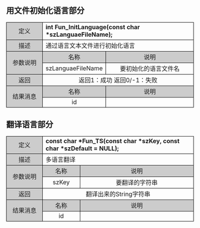 ## 用文件初始化语言部分

<style>
	table{
		border-collapse:collapse;
		width:100%;
	}
	table tr td{
		border:1px solid #000;
	}
</style>
<table >
<tr><td style="background-color:#ccc;text-align:center;width:80px;">定义</td><td colspan="2"><b>int Fun_InitLanguage(const char *szLanguaeFileName);
</b></td><tr>
<tr><td style="background-color:#ccc;text-align:center">描述</td><td colspan="2">通过语言文本文件进行初始化语言
</td></tr>
<tr><td rowspan="2" style="background-color:#ccc;text-align:center;">参数说明</td><td style="background-color:#ccc;text-align:center;width:20%;">名称</td><td style="background-color:#ccc;text-align:center">说明
</td></tr>
<tr style="text-align:center"><td>szLanguaeFileName</td><td>要初始化的语言文件名</td></tr>
<tr><td style="background-color:#ccc;text-align:center">返回</td><td colspan="2" style="text-align:center";>返回1：成功 返回0/-1：失败
</td><tr>
<tr><td rowspan="5" style="background-color:#ccc;text-align:center">结果消息
</td><td style="background-color:#ccc;text-align:center;width:20%;">名称</td><td style="background-color:#ccc;text-align:center;">说明
</td></tr>
<tr><td style="text-align:center">id
</td><td>
</table>

## 翻译语言部分

</style>
<table >
<tr><td style="background-color:#ccc;text-align:center;width:80px;">定义</td><td colspan="2"><b>const char *Fun_TS(const char *szKey, const char *szDefault = NULL);
</b></td><tr>
<tr><td style="background-color:#ccc;text-align:center">描述</td><td colspan="2">多语言翻译
</td></tr>
<tr><td rowspan="2" style="background-color:#ccc;text-align:center;">参数说明</td><td style="background-color:#ccc;text-align:center;width:20%;">名称</td><td style="background-color:#ccc;text-align:center">说明
</td></tr>
<tr style="text-align:center"><td>szKey</td><td>要翻译的字符串</td></tr>
<tr><td style="background-color:#ccc;text-align:center">返回</td><td colspan="2" style="text-align:center";>翻译出来的String字符串
</td><tr>
<tr><td rowspan="5" style="background-color:#ccc;text-align:center">结果消息
</td><td style="background-color:#ccc;text-align:center;width:20%;">名称</td><td style="background-color:#ccc;text-align:center;">说明
</td></tr>
<tr><td style="text-align:center">id
</td><td>
</table>

